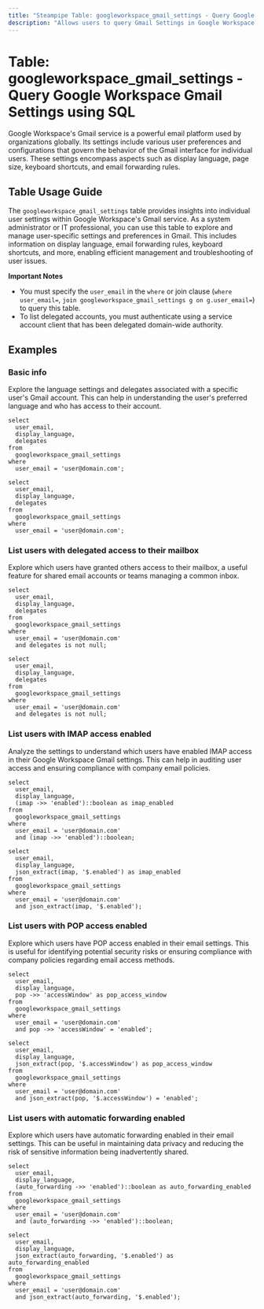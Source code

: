 ```yaml
---
title: "Steampipe Table: googleworkspace_gmail_settings - Query Google Workspace Gmail Settings using SQL"
description: "Allows users to query Gmail Settings in Google Workspace, providing insights into individual user settings and preferences within Gmail."
---
```


# Table: googleworkspace_gmail_settings - Query Google Workspace Gmail Settings using SQL

Google Workspace's Gmail service is a powerful email platform used by organizations globally. Its settings include various user preferences and configurations that govern the behavior of the Gmail interface for individual users. These settings encompass aspects such as display language, page size, keyboard shortcuts, and email forwarding rules.

## Table Usage Guide

The `googleworkspace_gmail_settings` table provides insights into individual user settings within Google Workspace's Gmail service. As a system administrator or IT professional, you can use this table to explore and manage user-specific settings and preferences in Gmail. This includes information on display language, email forwarding rules, keyboard shortcuts, and more, enabling efficient management and troubleshooting of user issues.

**Important Notes**
- You must specify the `user_email` in the `where` or join clause (`where user_email=`, `join googleworkspace_gmail_settings g on g.user_email=`) to query this table.
- To list delegated accounts, you must authenticate using a service account client that has been delegated domain-wide authority.

## Examples

### Basic info
Explore the language settings and delegates associated with a specific user's Gmail account. This can help in understanding the user's preferred language and who has access to their account.

```sql+postgres
select
  user_email,
  display_language,
  delegates
from
  googleworkspace_gmail_settings
where
  user_email = 'user@domain.com';
```

```sql+sqlite
select
  user_email,
  display_language,
  delegates
from
  googleworkspace_gmail_settings
where
  user_email = 'user@domain.com';
```

### List users with delegated access to their mailbox
Explore which users have granted others access to their mailbox, a useful feature for shared email accounts or teams managing a common inbox.

```sql+postgres
select
  user_email,
  display_language,
  delegates
from
  googleworkspace_gmail_settings
where
  user_email = 'user@domain.com'
  and delegates is not null;
```

```sql+sqlite
select
  user_email,
  display_language,
  delegates
from
  googleworkspace_gmail_settings
where
  user_email = 'user@domain.com'
  and delegates is not null;
```

### List users with IMAP access enabled
Analyze the settings to understand which users have enabled IMAP access in their Google Workspace Gmail settings. This can help in auditing user access and ensuring compliance with company email policies.

```sql+postgres
select
  user_email,
  display_language,
  (imap ->> 'enabled')::boolean as imap_enabled
from
  googleworkspace_gmail_settings
where
  user_email = 'user@domain.com'
  and (imap ->> 'enabled')::boolean;
```

```sql+sqlite
select
  user_email,
  display_language,
  json_extract(imap, '$.enabled') as imap_enabled
from
  googleworkspace_gmail_settings
where
  user_email = 'user@domain.com'
  and json_extract(imap, '$.enabled');
```

### List users with POP access enabled
Explore which users have POP access enabled in their email settings. This is useful for identifying potential security risks or ensuring compliance with company policies regarding email access methods.

```sql+postgres
select
  user_email,
  display_language,
  pop ->> 'accessWindow' as pop_access_window
from
  googleworkspace_gmail_settings
where
  user_email = 'user@domain.com'
  and pop ->> 'accessWindow' = 'enabled';
```

```sql+sqlite
select
  user_email,
  display_language,
  json_extract(pop, '$.accessWindow') as pop_access_window
from
  googleworkspace_gmail_settings
where
  user_email = 'user@domain.com'
  and json_extract(pop, '$.accessWindow') = 'enabled';
```

### List users with automatic forwarding enabled
Explore which users have automatic forwarding enabled in their email settings. This can be useful in maintaining data privacy and reducing the risk of sensitive information being inadvertently shared.

```sql+postgres
select
  user_email,
  display_language,
  (auto_forwarding ->> 'enabled')::boolean as auto_forwarding_enabled
from
  googleworkspace_gmail_settings
where
  user_email = 'user@domain.com'
  and (auto_forwarding ->> 'enabled')::boolean;
```

```sql+sqlite
select
  user_email,
  display_language,
  json_extract(auto_forwarding, '$.enabled') as auto_forwarding_enabled
from
  googleworkspace_gmail_settings
where
  user_email = 'user@domain.com'
  and json_extract(auto_forwarding, '$.enabled');
```